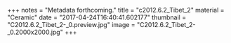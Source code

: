 +++
notes = "Metadata forthcoming."
title = "c2012.6.2_Tibet_2"
material = "Ceramic"
date = "2017-04-24T16:40:41.602177"
thumbnail = "C2012.6.2_Tibet_2-_0.preview.jpg"
image = "C2012.6.2_Tibet_2-_0.2000x2000.jpg"
+++

